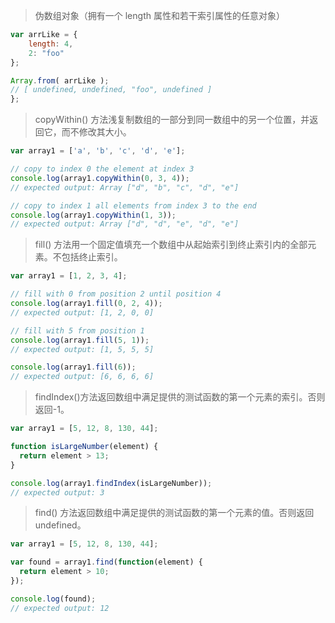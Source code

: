 > 伪数组对象（拥有一个 length 属性和若干索引属性的任意对象）
```js
var arrLike = {
	length: 4,
	2: "foo"
};

Array.from( arrLike );
// [ undefined, undefined, "foo", undefined ]
};
```

>copyWithin() 方法浅复制数组的一部分到同一数组中的另一个位置，并返回它，而不修改其大小。
```js
var array1 = ['a', 'b', 'c', 'd', 'e'];

// copy to index 0 the element at index 3
console.log(array1.copyWithin(0, 3, 4));
// expected output: Array ["d", "b", "c", "d", "e"]

// copy to index 1 all elements from index 3 to the end
console.log(array1.copyWithin(1, 3));
// expected output: Array ["d", "d", "e", "d", "e"]
```
>fill() 方法用一个固定值填充一个数组中从起始索引到终止索引内的全部元素。不包括终止索引。
```js
var array1 = [1, 2, 3, 4];

// fill with 0 from position 2 until position 4
console.log(array1.fill(0, 2, 4));
// expected output: [1, 2, 0, 0]

// fill with 5 from position 1
console.log(array1.fill(5, 1));
// expected output: [1, 5, 5, 5]

console.log(array1.fill(6));
// expected output: [6, 6, 6, 6]
```
>findIndex()方法返回数组中满足提供的测试函数的第一个元素的索引。否则返回-1。
```js
var array1 = [5, 12, 8, 130, 44];

function isLargeNumber(element) {
  return element > 13;
}

console.log(array1.findIndex(isLargeNumber));
// expected output: 3
```
> find() 方法返回数组中满足提供的测试函数的第一个元素的值。否则返回 undefined。
```js
var array1 = [5, 12, 8, 130, 44];

var found = array1.find(function(element) {
  return element > 10;
});

console.log(found);
// expected output: 12
```